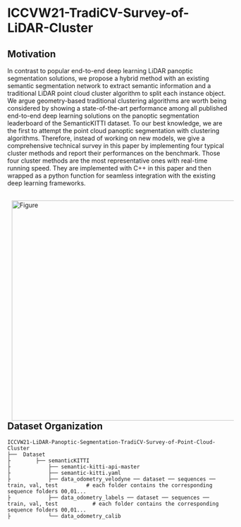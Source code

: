 # ICCVW21-TradiCV-Survey-of-LiDAR-Cluster

## Motivation
In contrast to popular end-to-end deep learning LiDAR panoptic segmentation solutions, we propose a hybrid method with an existing semantic segmentation network to extract semantic information and a traditional LiDAR point cloud cluster algorithm to split each instance object. We argue geometry-based traditional clustering algorithms are worth being considered by showing a state-of-the-art performance among all published end-to-end deep learning solutions on the panoptic segmentation leaderboard of the SemanticKITTI dataset. To our best knowledge, we are the first to attempt the point cloud panoptic segmentation with clustering algorithms. Therefore, instead of working on new models, we give a comprehensive technical survey in this paper by implementing four typical cluster methods and report their performances on the benchmark. Those four cluster methods are the most representative ones with real-time running speed. They are implemented with C++ in this paper and then wrapped as a python function for seamless integration with the existing deep learning frameworks.

<br />
<img src="https://github.com/placeforyiming/ICCVW21-LiDAR-Panoptic-Segmentation-TradiCV-Survey-of-Point-Cloud-Cluster/blob/master/examples.png?raw=true" alt="Figure" style="width: 840px; height: 500px;" hspace="10" align="left"/>
<br /><br /><br /><br /><br /><br /><br /><br /><br /><br /><br />

## Dataset Organization

    ICCVW21-LiDAR-Panoptic-Segmentation-TradiCV-Survey-of-Point-Cloud-Cluster
    ├──  Dataset
    ├        ├── semanticKITTI                 
    ├            ├── semantic-kitti-api-master         
    ├            ├── semantic-kitti.yaml
    ├            ├── data_odometry_velodyne ── dataset ── sequences ── train, val, test         # each folder contains the corresponding sequence folders 00,01...
    ├            ├── data_odometry_labels ── dataset ── sequences ── train, val, test           # each folder contains the corresponding sequence folders 00,01...
    ├            └── data_odometry_calib    
